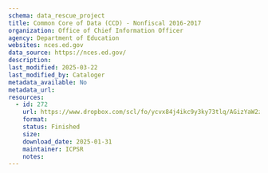 ```yaml
---
schema: data_rescue_project 
title: Common Core of Data (CCD) - Nonfiscal 2016-2017
organization: Office of Chief Information Officer
agency: Department of Education
websites: nces.ed.gov
data_source: https://nces.ed.gov/
description: 
last_modified: 2025-03-22
last_modified_by: Cataloger
metadata_available: No
metadata_url: 
resources:
  - id: 272
    url: https://www.dropbox.com/scl/fo/ycvx84j4ikc9y3ky73tlq/AGizYaW2zwuia9gfE0BhnUY?rlkey=mazkhspk8pvbvov4psun8s8of&dl=0
    format: 
    status: Finished
    size: 
    download_date: 2025-01-31
    maintainer: ICPSR
    notes: 
---
```

